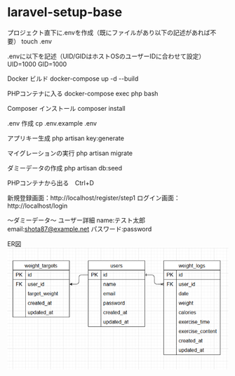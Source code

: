 # laravel-setup-base
プロジェクト直下に.envを作成（既にファイルがあり以下の記述があれば不要）
touch .env

.envに以下を記述（UID/GIDはホストOSのユーザーIDに合わせて設定）
UID=1000
GID=1000

Docker ビルド 
docker-compose up -d --build

PHPコンテナに入る 
docker-compose exec php bash

Composer インストール 
composer install

.env 作成 
cp .env.example .env

アプリキー生成 
php artisan key:generate

マイグレーションの実行
php artisan migrate

ダミーデータの作成 
php artisan db:seed

PHPコンテナから出る　Ctrl+D

新規登録画面：http://localhost/register/step1
ログイン画面：http://localhost/login

～ダミーデータ～
ユーザー詳細
name:テスト太郎
email:shota87@example.net
パスワード:password

ER図
![alt text](er.png)